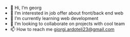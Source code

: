 - 👋 Hi, I’m georg
- 👀 I’m interested in job offer about front/back end  web 
- 🌱 I’m currently learning web development 
- 💞️ I’m looking to collaborate on projects with cool team
- 📫 How to reach me giorgi.ardoteli23@gmail.com

<!---
ghostofsamurai/ghostofsamurai is a ✨ special ✨ repository because its `README.md` (this file) appears on your GitHub profile.
You can click the Preview link to take a look at your changes.
--->

